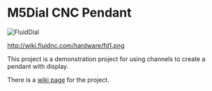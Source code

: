 # M5Dial CNC Pendant

![FluidDial](http://wiki.fluidnc.com/hardware/fd1.png)

http://wiki.fluidnc.com/hardware/fd1.png

This project is a demonstration project for using channels to create a pendant with display.

There is a [wiki page](http://wiki.fluidnc.com/en/hardware/official/M5Dial_Pendant) for the project.
